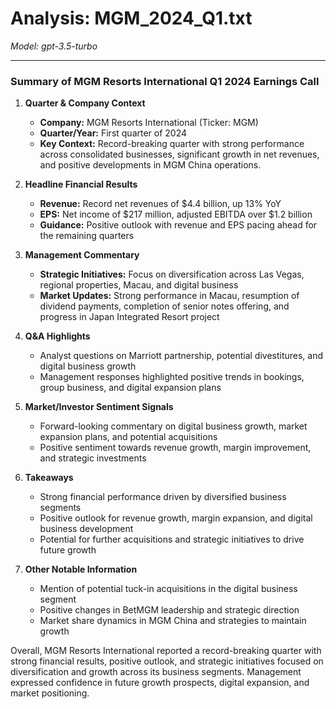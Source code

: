 # Analysis: MGM_2024_Q1.txt

*Model: gpt-3.5-turbo*

---

### Summary of MGM Resorts International Q1 2024 Earnings Call

1. **Quarter & Company Context**
   - **Company:** MGM Resorts International (Ticker: MGM)
   - **Quarter/Year:** First quarter of 2024
   - **Key Context:** Record-breaking quarter with strong performance across consolidated businesses, significant growth in net revenues, and positive developments in MGM China operations.

2. **Headline Financial Results**
   - **Revenue:** Record net revenues of $4.4 billion, up 13% YoY
   - **EPS:** Net income of $217 million, adjusted EBITDA over $1.2 billion
   - **Guidance:** Positive outlook with revenue and EPS pacing ahead for the remaining quarters

3. **Management Commentary**
   - **Strategic Initiatives:** Focus on diversification across Las Vegas, regional properties, Macau, and digital business
   - **Market Updates:** Strong performance in Macau, resumption of dividend payments, completion of senior notes offering, and progress in Japan Integrated Resort project

4. **Q&A Highlights**
   - Analyst questions on Marriott partnership, potential divestitures, and digital business growth
   - Management responses highlighted positive trends in bookings, group business, and digital expansion plans

5. **Market/Investor Sentiment Signals**
   - Forward-looking commentary on digital business growth, market expansion plans, and potential acquisitions
   - Positive sentiment towards revenue growth, margin improvement, and strategic investments

6. **Takeaways**
   - Strong financial performance driven by diversified business segments
   - Positive outlook for revenue growth, margin expansion, and digital business development
   - Potential for further acquisitions and strategic initiatives to drive future growth

7. **Other Notable Information**
   - Mention of potential tuck-in acquisitions in the digital business segment
   - Positive changes in BetMGM leadership and strategic direction
   - Market share dynamics in MGM China and strategies to maintain growth

Overall, MGM Resorts International reported a record-breaking quarter with strong financial results, positive outlook, and strategic initiatives focused on diversification and growth across its business segments. Management expressed confidence in future growth prospects, digital expansion, and market positioning.